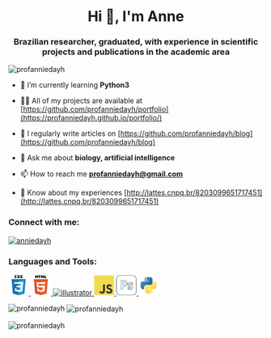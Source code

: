 <h1 align="center">Hi 👋, I'm Anne</h1>
<h3 align="center">Brazilian researcher, graduated, with experience in scientific projects and publications in the academic area</h3>

<p align="left"> <img src="https://komarev.com/ghpvc/?username=profanniedayh&label=Profile%20views&color=0e75b6&style=flat" alt="profanniedayh" /> </p>

- 🌱 I’m currently learning **Python3**

- 👨‍💻 All of my projects are available at [https://github.com/profanniedayh/portfolio](https://profanniedayh.github.io/portfolio/)

- 📝 I regularly write articles on [https://github.com/profanniedayh/blog](https://github.com/profanniedayh/blog)

- 💬 Ask me about **biology, artificial intelligence**

- 📫 How to reach me **profanniedayh@gmail.com**

- 📄 Know about my experiences [http://lattes.cnpq.br/8203099651717451](http://lattes.cnpq.br/8203099651717451)

<h3 align="left">Connect with me:</h3>
<p align="left">
<a href="https://linkedin.com/in/anniedayh" target="blank"><img align="center" src="https://raw.githubusercontent.com/rahuldkjain/github-profile-readme-generator/master/src/images/icons/Social/linked-in-alt.svg" alt="anniedayh" height="30" width="40" /></a>
</p>

<h3 align="left">Languages and Tools:</h3>
<p align="left"> <a href="https://www.w3schools.com/css/" target="_blank" rel="noreferrer"> <img src="https://raw.githubusercontent.com/devicons/devicon/master/icons/css3/css3-original-wordmark.svg" alt="css3" width="40" height="40"/> </a> <a href="https://www.w3.org/html/" target="_blank" rel="noreferrer"> <img src="https://raw.githubusercontent.com/devicons/devicon/master/icons/html5/html5-original-wordmark.svg" alt="html5" width="40" height="40"/> </a> <a href="https://www.adobe.com/in/products/illustrator.html" target="_blank" rel="noreferrer"> <img src="https://www.vectorlogo.zone/logos/adobe_illustrator/adobe_illustrator-icon.svg" alt="illustrator" width="40" height="40"/> </a> <a href="https://developer.mozilla.org/en-US/docs/Web/JavaScript" target="_blank" rel="noreferrer"> <img src="https://raw.githubusercontent.com/devicons/devicon/master/icons/javascript/javascript-original.svg" alt="javascript" width="40" height="40"/> </a> <a href="https://www.photoshop.com/en" target="_blank" rel="noreferrer"> <img src="https://raw.githubusercontent.com/devicons/devicon/master/icons/photoshop/photoshop-line.svg" alt="photoshop" width="40" height="40"/> </a> <a href="https://www.python.org" target="_blank" rel="noreferrer"> <img src="https://raw.githubusercontent.com/devicons/devicon/master/icons/python/python-original.svg" alt="python" width="40" height="40"/> </a> </p>

<p><img align="left" src="https://github-readme-stats.vercel.app/api/top-langs?username=profanniedayh&show_icons=true&locale=en&layout=compact" alt="profanniedayh" /></p>

<p>&nbsp;<img align="center" src="https://github-readme-stats.vercel.app/api?username=profanniedayh&show_icons=true&locale=en" alt="profanniedayh" /></p>

<p><img align="center" src="https://github-readme-streak-stats.herokuapp.com/?user=profanniedayh&" alt="profanniedayh" /></p>
